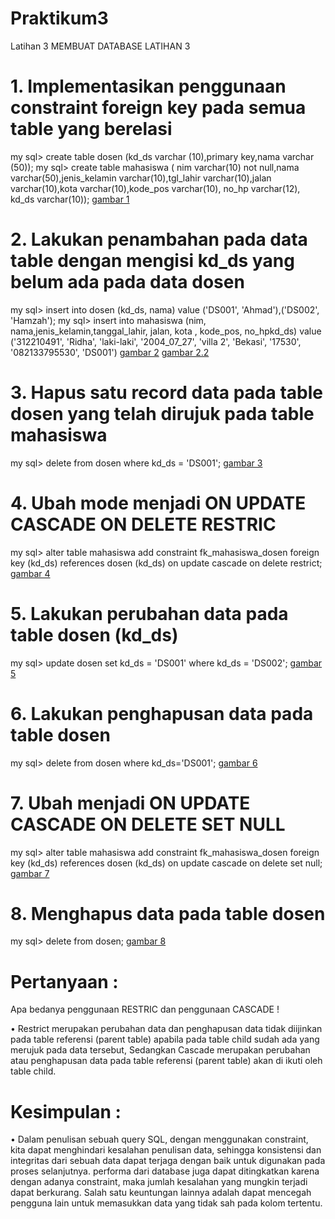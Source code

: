 # Praktikum3
Latihan 3
MEMBUAT DATABASE LATIHAN 3

# 1.	Implementasikan penggunaan constraint foreign key pada semua table yang berelasi 
my sql> create table dosen (kd_ds varchar (10),primary key,nama varchar (50));
my sql> create table mahasiswa ( nim varchar(10) not null,nama varchar(50),jenis_kelamin varchar(10),tgl_lahir varchar(10),jalan varchar(10),kota varchar(10),kode_pos varchar(10), no_hp varchar(12), kd_ds varchar(10));
[gambar 1](https://github.com/dhomuhammad/Praktikum3/blob/main/skrinsutpraktikum3/ss1.jpeg)

# 2.	Lakukan penambahan pada data table dengan mengisi kd_ds yang belum ada pada data dosen 
my sql> insert into dosen (kd_ds, nama) 
        value ('DS001', 'Ahmad'),('DS002', 'Hamzah');
my sql>  insert into mahasiswa (nim, nama,jenis_kelamin,tanggal_lahir, jalan, kota , kode_pos, no_hpkd_ds)
         value ('312210491', 'Ridha', 'laki-laki', '2004_07_27', 'villa 2', 'Bekasi', '17530', '082133795530', 'DS001')
[gambar 2](https://github.com/dhomuhammad/Praktikum3/blob/main/skrinsutpraktikum3/ss2.jpeg)
[gambar 2.2](https://github.com/dhomuhammad/Praktikum3/blob/main/skrinsutpraktikum3/ss2.2.jpeg)

# 3. 	Hapus satu record data pada table dosen yang telah dirujuk pada table mahasiswa
my sql> delete from dosen where kd_ds = 'DS001';
[gambar 3](https://github.com/dhomuhammad/Praktikum3/blob/main/skrinsutpraktikum3/ss3.png)

# 4.    Ubah mode menjadi ON UPDATE CASCADE ON DELETE RESTRIC
my sql> alter table mahasiswa add constraint fk_mahasiswa_dosen foreign key (kd_ds) references dosen (kd_ds) on update cascade on delete        restrict;
[gambar 4](https://github.com/dhomuhammad/Praktikum3/blob/main/skrinsutpraktikum3/ss4.png)

# 5.	Lakukan perubahan data pada table dosen (kd_ds)
my sql> update dosen set kd_ds = 'DS001' where kd_ds = 'DS002'; 
[gambar 5](https://github.com/dhomuhammad/Praktikum3/blob/main/skrinsutpraktikum3/ss5.png)

# 6.	Lakukan penghapusan data pada table dosen
my sql> delete from dosen where kd_ds='DS001';
[gambar 6](https://github.com/dhomuhammad/Praktikum3/blob/main/skrinsutpraktikum3/ss6.png)

# 7. 	Ubah menjadi ON UPDATE CASCADE ON DELETE SET NULL
my sql> alter table mahasiswa add constraint fk_mahasiswa_dosen foreign key (kd_ds) references dosen (kd_ds) on update cascade on delete set null;
[gambar 7](https://github.com/dhomuhammad/Praktikum3/blob/main/skrinsutpraktikum3/ss7.png)

# 8. 	Menghapus data pada table dosen
my sql> delete from dosen;
[gambar 8](https://github.com/dhomuhammad/Praktikum3/blob/main/skrinsutpraktikum3/ss8.png)

# Pertanyaan :

Apa bedanya penggunaan RESTRIC dan penggunaan CASCADE !

•	Restrict merupakan perubahan data dan penghapusan data tidak diijinkan pada table referensi (parent table) apabila pada table child sudah ada yang merujuk pada data tersebut, Sedangkan
Cascade merupakan perubahan atau penghapusan data pada table referensi (parent table) akan di ikuti oleh table child.

# Kesimpulan :

•	Dalam penulisan sebuah query SQL, dengan menggunakan constraint, kita dapat menghindari kesalahan penulisan data, sehingga konsistensi dan integritas dari sebuah data dapat terjaga dengan baik untuk digunakan pada proses selanjutnya. performa dari database juga dapat ditingkatkan karena dengan adanya constraint, maka jumlah kesalahan yang mungkin terjadi dapat berkurang. Salah satu keuntungan lainnya adalah dapat mencegah pengguna lain untuk memasukkan data yang tidak sah pada kolom tertentu.








